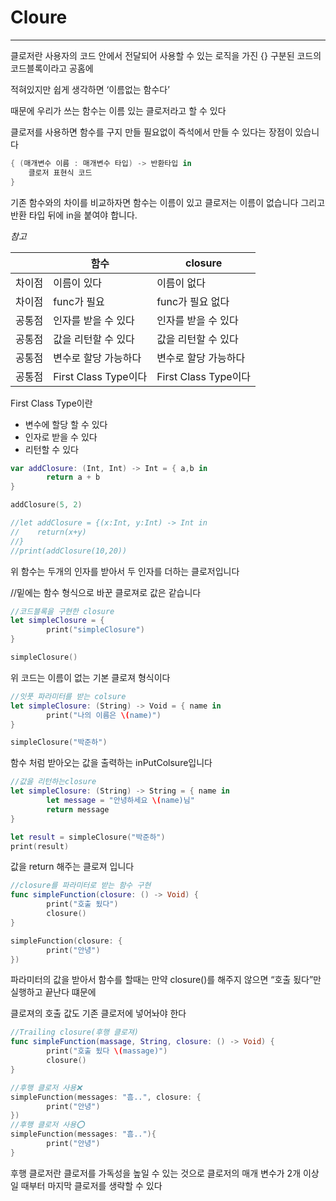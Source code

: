 # Cloure

---

클로저란 사용자의 코드 안에서 전달되어 사용할 수 있는 로직을 가진 {} 구분된 코드의 코드블록이라고 공홈에

적혀있지만 쉽게 생각하면 ‘이름없는 함수다’

때문에 우리가 쓰는 함수는 이름 있는 클로저라고 할 수 있다

클로저를 사용하면 함수를 구지 만들 필요없이 즉석에서 만들 수 있다는 장점이 있습니다

```swift
{ (매개변수 이름 : 매개변수 타입) -> 반환타입 in 
	클로저 표현식 코드
}
```

기존 함수와의 차이를 비교하자면 함수는 이름이 있고 클로저는 이름이 없습니다 그리고 반환 타입 뒤에 in을 붙여야 합니다.

*참고*

|  | 함수 | closure |
| --- | --- | --- |
| 차이점 | 이름이 있다 | 이름이 없다 |
| 차이점 |  func가 필요 |  func가 필요 없다 |
| 공통점 | 인자를 받을 수 있다 | 인자를 받을 수 있다 |
| 공통점 | 값을 리턴할 수 있다 | 값을 리턴할 수 있다 |
| 공통점 | 변수로 할당 가능하다 | 변수로 할당 가능하다 |
| 공통점 | First Class Type이다 | First Class Type이다 |

First Class Type이란

- 변수에 할당 할 수 있다
- 인자로 받을 수 있다
- 리턴할 수 있다

```swift
var addClosure: (Int, Int) -> Int = { a,b in
		return a + b
}

addClosure(5, 2)

//let addClosure = {(x:Int, y:Int) -> Int in
//    return(x+y)
//}
//print(addClosure(10,20))
```

위 함수는 두개의 인자를 받아서 두 인자를 더하는 클로저입니다

//밑에는 함수 형식으로 바꾼 클로져로 값은 같습니다

```swift
//코드블록을 구현한 closure
let simpleClosure = {
		print("simpleClosure")
}

simpleClosure()
```

위 코드는 이름이 없는 기본 클로져 형식이다

```swift
//잇풋 파라미터를 받는 colsure
let simpleClosure: (String) -> Void = { name in
		print("나의 이름은 \(name)")
}

simpleClosure("박준하")

```

함수 처럼 받아오는 값을 출력하는 inPutColsure입니다

```swift
//값을 리턴하는closure
let simpleClosure: (String) -> String = { name in
		let message = "안녕하세요 \(name)님"
		return message
}

let result = simpleClosure("박준하")
print(result)

```

값을 return 해주는 클로져 입니다

```swift
//closure를 파라미터로 받는 함수 구현
func simpleFunction(closure: () -> Void) {
		print("호출 됬다")
		closure()
}

simpleFunction(closure: {
		print("안녕")
})
```

파라미터의 값을 받아서 함수를 할때는 만약 closure()를 해주지 않으면 “호출 됬다”만 실행하고 끝난다 떄문에 

클로져의 호출 값도 기존 클로저에 넣어놔야 한다

```swift
//Trailing closure(후행 클로져)
func simpleFunction(massage, String, closure: () -> Void) {
		print("호출 됬다 \(massage)")
		closure()
}

//후행 클로저 사용❌
simpleFunction(messages: "흠..", closure: {
		print("안녕")
})
//후행 클로저 사용⭕️
simpleFunction(messages: "흠.."){
		print("안녕")
}
```

후행 클로저란 클로저를 가독성을 높일 수 있는 것으로 클로저의 매개 변수가 2개 이상 일 때부터 마지막 클로저를 생략할 수 있다